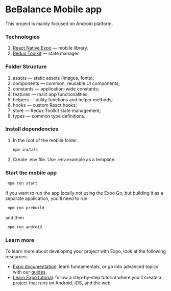 # BeBalance Mobile app

This project is mainly focused on Android platform.

### Technologies

1. [React Native Expo](https://docs.expo.dev/get-started/set-up-your-environment/) — mobile library.
2. [Redux Toolkit](https://redux-toolkit.js.org/) — state manager.

### Folder Structure

1. assets — static assets (images, fonts);
2. components — common, reusable UI components;
3. constants — application-wide constants;
4. features — main app functionalities;
5. helpers — utility functions and helper methods;
6. hooks — custom React hooks;
7. store — Redux Toolkit state management;
8. types — common type definitions.

### Install dependencies

1. In the root of the mobile folder.

   ```bash
   npm install
   ```

2. Create .env file. Use .env.example as a template.

### Start the mobile app

```bash
 npm run start
```

If you want to run the app locally not using the Expo Go, but building it as a separate application, you'll need to run

```bash
 npm run prebuild
```
and then 

```bash
 npm run android
```

### Learn more

To learn more about developing your project with Expo, look at the following resources:

- [Expo documentation](https://docs.expo.dev/): learn fundamentals, or go into advanced topics with our [guides](https://docs.expo.dev/guides).
- [Learn Expo tutorial](https://docs.expo.dev/tutorial/introduction/): follow a step-by-step tutorial where you'll create a project that runs on Android, iOS, and the web.

